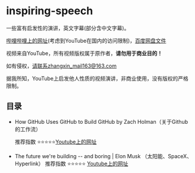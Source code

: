# inspiring-speech
一些富有启发性的演讲，英文字幕(部分含中文字幕)。

[哔哩哔哩上的网址](http://space.bilibili.com/18307239)(考虑到YouTube在国内的访问限制)，[百度网盘文件](http://space.bilibili.com/18307239)

视频来自YouTube，所有视频版权属于原作者，**请勿用于商业目的！**

如有侵权，请联系zhangxin_mail163@163.com

据我所知，YouTube上启发他人性质的视频演讲，非商业使用，没有版权的严格限制。

## 目录

* How GitHub Uses GitHub to Build GitHub by Zach Holman（关于Github的工作流）

  推荐指数 :star::star::star::star::star:[Youtube上的网址](https://www.youtube.com/watch?v=qyz3jkOBbQY&t=838s)

* The future we're building -- and boring | Elon Musk （太阳能、SpaceX、Hyperlink）
  推荐指数 :star::star::star::star::star:  [Youtube上的网址](https://www.youtube.com/watch?v=zIwLWfaAg-8&t=5s)










